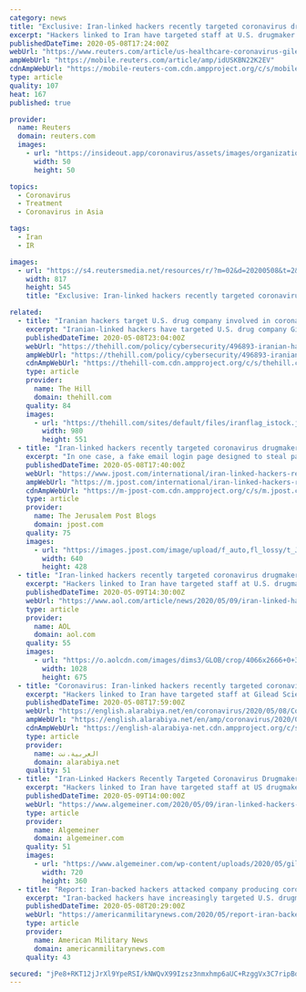```yaml
---
category: news
title: "Exclusive: Iran-linked hackers recently targeted coronavirus drugmaker Gilead - sources"
excerpt: "Hackers linked to Iran have targeted staff at U.S. drugmaker Gilead Sciences Inc in recent weeks, according to publicly-available web archives reviewed by Reuters and three cybersecurity researchers,"
publishedDateTime: 2020-05-08T17:24:00Z
webUrl: "https://www.reuters.com/article/us-healthcare-coronavirus-gilead-iran-ex-idUSKBN22K2EV"
ampWebUrl: "https://mobile.reuters.com/article/amp/idUSKBN22K2EV"
cdnAmpWebUrl: "https://mobile-reuters-com.cdn.ampproject.org/c/s/mobile.reuters.com/article/amp/idUSKBN22K2EV"
type: article
quality: 107
heat: 167
published: true

provider:
  name: Reuters
  domain: reuters.com
  images:
    - url: "https://insideout.app/coronavirus/assets/images/organizations/reuters.com-50x50.jpg"
      width: 50
      height: 50

topics:
  - Coronavirus
  - Treatment
  - Coronavirus in Asia

tags:
  - Iran
  - IR

images:
  - url: "https://s4.reutersmedia.net/resources/r/?m=02&d=20200508&t=2&i=1517969081&w=&fh=545px&fw=&ll=&pl=&sq=&r=LYNXMPEG471IY"
    width: 817
    height: 545
    title: "Exclusive: Iran-linked hackers recently targeted coronavirus drugmaker Gilead - sources"

related:
  - title: "Iranian hackers target U.S. drug company involved in coronavirus treatment: report"
    excerpt: "Iranian-linked hackers have targeted U.S. drug company Gilead Sciences Inc. in recent weeks as the company works to develop treatments for the COVID-19 virus, Reuters reported Friday."
    publishedDateTime: 2020-05-08T23:04:00Z
    webUrl: "https://thehill.com/policy/cybersecurity/496893-iranian-hackers-target-us-drug-company-involved-in-coronavirus-treatment"
    ampWebUrl: "https://thehill.com/policy/cybersecurity/496893-iranian-hackers-target-us-drug-company-involved-in-coronavirus-treatment?amp"
    cdnAmpWebUrl: "https://thehill-com.cdn.ampproject.org/c/s/thehill.com/policy/cybersecurity/496893-iranian-hackers-target-us-drug-company-involved-in-coronavirus-treatment?amp"
    type: article
    provider:
      name: The Hill
      domain: thehill.com
    quality: 84
    images:
      - url: "https://thehill.com/sites/default/files/iranflag_istock.jpg"
        width: 980
        height: 551
  - title: "Iran-linked hackers recently targeted coronavirus drugmaker Gilead"
    excerpt: "In one case, a fake email login page designed to steal passwords was sent in April to a top Gilead executive involved in legal and corporate affairs."
    publishedDateTime: 2020-05-08T17:40:00Z
    webUrl: "https://www.jpost.com/international/iran-linked-hackers-recently-targeted-coronavirus-drugmaker-gilead-627402"
    ampWebUrl: "https://m.jpost.com/international/iran-linked-hackers-recently-targeted-coronavirus-drugmaker-gilead-627402/amp"
    cdnAmpWebUrl: "https://m-jpost-com.cdn.ampproject.org/c/s/m.jpost.com/international/iran-linked-hackers-recently-targeted-coronavirus-drugmaker-gilead-627402/amp"
    type: article
    provider:
      name: The Jerusalem Post Blogs
      domain: jpost.com
    quality: 75
    images:
      - url: "https://images.jpost.com/image/upload/f_auto,fl_lossy/t_JM_ArticleMainImageFaceDetect/457327"
        width: 640
        height: 428
  - title: "Iran-linked hackers recently targeted coronavirus drugmaker Gilead"
    excerpt: "Hackers linked to Iran have targeted staff at U.S. drugmaker Gilead Sciences Inc in recent weeks, according to publicly-available web archives."
    publishedDateTime: 2020-05-09T14:30:00Z
    webUrl: "https://www.aol.com/article/news/2020/05/09/iran-linked-hackers-recently-targeted-coronavirus-drugmaker-gilead/24249716/"
    type: article
    provider:
      name: AOL
      domain: aol.com
    quality: 55
    images:
      - url: "https://o.aolcdn.com/images/dims3/GLOB/crop/4066x2666+0+32/resize/1028x675!/format/jpg/quality/85/https%3A%2F%2Fs.yimg.com%2Fos%2Fcreatr-images%2F2020-04%2Fa312ae30-8b26-11ea-bf7e-3e558d76ac64"
        width: 1028
        height: 675
  - title: "Coronavirus: Iran-linked hackers recently targeted coronavirus drugmaker Gilead"
    excerpt: "Hackers linked to Iran have targeted staff at Gilead Sciences, the maker of remdesivir, an anti-viral shown to reduce recovery times in COVID-19 patients, in recent weeks, according to sources. In one case,"
    publishedDateTime: 2020-05-08T17:59:00Z
    webUrl: "https://english.alarabiya.net/en/coronavirus/2020/05/08/Coronavirus-Iran-linked-hackers-recently-targeted-coronavirus-drugmaker-Gilead"
    ampWebUrl: "https://english.alarabiya.net/en/amp/coronavirus/2020/05/08/Coronavirus-Iran-linked-hackers-recently-targeted-coronavirus-drugmaker-Gilead"
    cdnAmpWebUrl: "https://english-alarabiya-net.cdn.ampproject.org/c/s/english.alarabiya.net/en/amp/coronavirus/2020/05/08/Coronavirus-Iran-linked-hackers-recently-targeted-coronavirus-drugmaker-Gilead"
    type: article
    provider:
      name: العربية.نت
      domain: alarabiya.net
    quality: 51
  - title: "Iran-Linked Hackers Recently Targeted Coronavirus Drugmaker Gilead, Sources Say"
    excerpt: "Hackers linked to Iran have targeted staff at US drugmaker Gilead Sciences Inc in recent weeks, according to publicly-available web archives reviewed by Reuters and three cybersecurity researchers, as the company races to deploy a treatment for the COVID-19 virus. In one case, a fake email login page designed to steal passwords was sent in ..."
    publishedDateTime: 2020-05-09T14:00:00Z
    webUrl: "https://www.algemeiner.com/2020/05/09/iran-linked-hackers-recently-targeted-coronavirus-drugmaker-gilead-sources-say/"
    type: article
    provider:
      name: Algemeiner
      domain: algemeiner.com
    quality: 51
    images:
      - url: "https://www.algemeiner.com/wp-content/uploads/2020/05/gilead.jpg"
        width: 720
        height: 360
  - title: "Report: Iran-backed hackers attacked company producing coronavirus treatment, Gilead"
    excerpt: "Iran-backed hackers have increasingly targeted U.S. drugmaker Gilead Sciences Inc. with attempts to steal passwords and compromise email accounts of the company, according to web-archives studied by three cybersecurity firms and reported by Reuters."
    publishedDateTime: 2020-05-08T20:29:00Z
    webUrl: "https://americanmilitarynews.com/2020/05/report-iran-backed-hackers-attacked-company-producing-coronavirus-treatment-gilead/"
    type: article
    provider:
      name: American Military News
      domain: americanmilitarynews.com
    quality: 43

secured: "jPe8+RKT12jJrXl9YpeRSI/kNWQvX99Izsz3nmxhmp6aUC+RzggVx3C7ripBdN0XlTk4gCkcLte2KtN1hOGHtsShocNXy8k2mSCT2HeiE4/Ipk3AZBO3v4giFUsieDz8WV484sMkHuu99bKcDamM4GHG3KL+Hg93iale5MNsOhykRJo4QZWaDQRCbzrwZwul40vFa4GCA3GzVRU6uEBQJNvJR0+u441KtCahQgYwPOUB10z5idWFwIvMxqWSNUI+VSVNvFFgJYOGlmYyEuEvAMKxNwwtnPD7jZenlJsoReJeB9NxSD/ZIbUEw149UEVXH00oKpMHSTmjMqYvXfXDR+EeTAcmsaMRyAd4tTF3fJq7kQBpYEueOnpmseei+6Zfau1IIp9M1J9Tq5e1YLD5jxGRQlC+hUbXAhHKGorXeozr2rqcvIcPlsp4qnWi95/uPTckzTOpKsPtdOLhdyyPh4VxH7uaYuxoUeAtddx6lHw=;8aQgEg+zIkvuhGAWCkOl9Q=="
---
```


